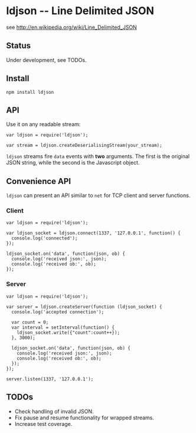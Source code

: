 # ldjson -- Line Delimited JSON

see http://en.wikipedia.org/wiki/Line_Delimited_JSON

## Status

Under development, see TODOs.

## Install

    npm install ldjson

## API

Use it on any readable stream:

    var ldjson = require('ldjson');

    var stream = ldjson.createDeserialisingStream(your_stream);

`ldjson` streams fire `data` events with **two** arguments.  The first is the original JSON string, while the second is the Javascript object.

## Convenience API

`ldjson` can present an API similar to `net` for TCP client and server functions.

### Client

    var ldjson = require('ldjson');

    var ldjson_socket = ldjson.connect(1337, '127.0.0.1', function() {
      console.log('connected');
    });

    ldjson_socket.on('data', function(json, ob) {
      console.log('received json:', json);
      console.log('received ob:', ob);
    });

### Server

    var ldjson = require('ldjson');

    var server = ldjson.createServer(function (ldjson_socket) {
      console.log('accepted connection');

      var count = 0;
      var interval = setInterval(function() {
        ldjson_socket.write({"count":count++});
      }, 3000);

      ldjson_socket.on('data', function(json, ob) {
        console.log('received json:', json);
        console.log('received ob:', ob);
      });
    });

    server.listen(1337, '127.0.0.1');

## TODOs

* Check handling of invalid JSON.
* Fix pause and resume functionality for wrapped streams.
* Increase test coverage.
